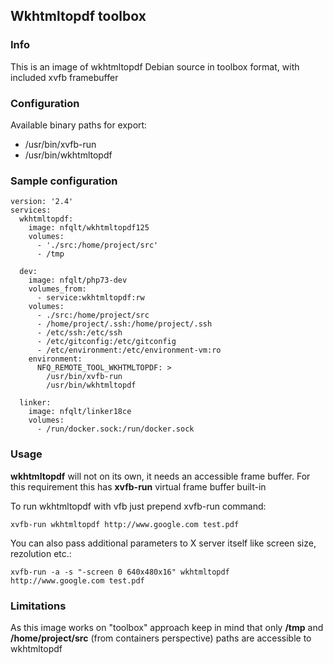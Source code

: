 ## Wkhtmltopdf toolbox

### Info
This is an image of wkhtmltopdf Debian source in toolbox format, with included xvfb framebuffer

### Configuration
Available binary paths for export:

- /usr/bin/xvfb-run
- /usr/bin/wkhtmltopdf

### Sample configuration
```
version: '2.4'
services:
  wkhtmltopdf:
    image: nfqlt/wkhtmltopdf125
    volumes:
      - './src:/home/project/src'
      - /tmp

  dev:
    image: nfqlt/php73-dev
    volumes_from:
      - service:wkhtmltopdf:rw
    volumes:
      - ./src:/home/project/src
      - /home/project/.ssh:/home/project/.ssh
      - /etc/ssh:/etc/ssh
      - /etc/gitconfig:/etc/gitconfig
      - /etc/environment:/etc/environment-vm:ro
    environment:
      NFQ_REMOTE_TOOL_WKHTMLTOPDF: >
        /usr/bin/xvfb-run
        /usr/bin/wkhtmltopdf

  linker:
    image: nfqlt/linker18ce
    volumes:
      - /run/docker.sock:/run/docker.sock
```

### Usage
__wkhtmltopdf__ will not on its own, it needs an accessible frame buffer. For this requirement this has __xvfb-run__ virtual frame buffer built-in

To run wkhtmltopdf with vfb just prepend xvfb-run command:
```
xvfb-run wkhtmltopdf http://www.google.com test.pdf
```

You can also pass additional parameters to X server itself like screen size, rezolution etc.:
```
xvfb-run -a -s "-screen 0 640x480x16" wkhtmltopdf http://www.google.com test.pdf
```

### Limitations
As this image works on "toolbox" approach keep in mind that only __/tmp__ and __/home/project/src__ (from containers perspective) paths are accessible to wkhtmltopdf

